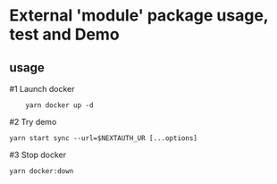 # External 'module' package usage, test and Demo

## usage
#1 Launch docker 
```
    yarn docker up -d
```
#2 Try demo
```
yarn start sync --url=$NEXTAUTH_UR [...options]
```
#3 Stop docker
```
yarn docker:down
```